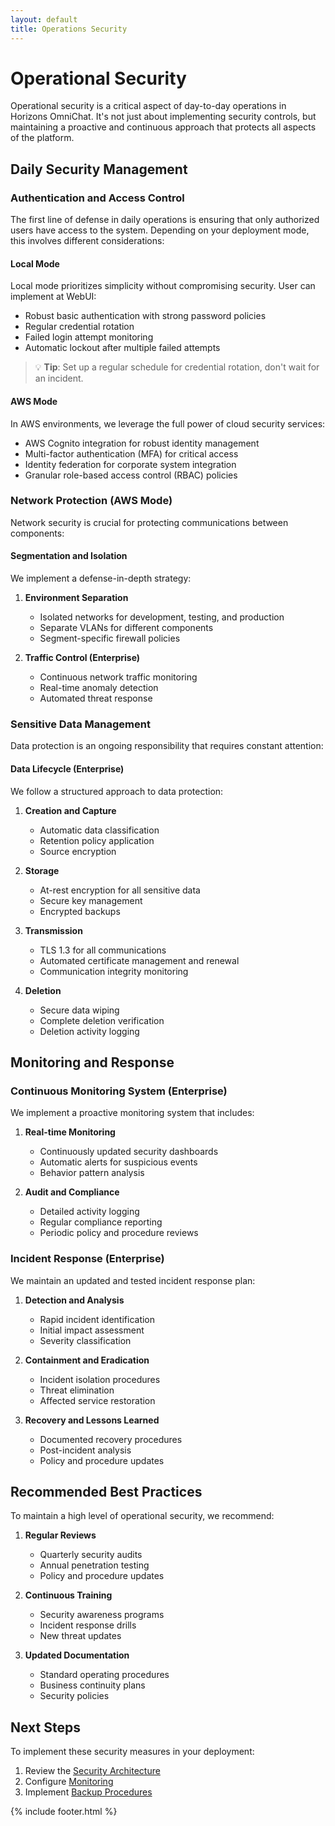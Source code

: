 ```yaml
---
layout: default
title: Operations Security
---
```


# Operational Security

Operational security is a critical aspect of day-to-day operations in Horizons OmniChat. It's not just about implementing security controls, but maintaining a proactive and continuous approach that protects all aspects of the platform.

## Daily Security Management

### Authentication and Access Control

The first line of defense in daily operations is ensuring that only authorized users have access to the system. Depending on your deployment mode, this involves different considerations:

#### Local Mode
Local mode prioritizes simplicity without compromising security. User can implement at WebUI:

- Robust basic authentication with strong password policies
- Regular credential rotation
- Failed login attempt monitoring
- Automatic lockout after multiple failed attempts

> 💡 **Tip**: Set up a regular schedule for credential rotation, don't wait for an incident.

#### AWS Mode
In AWS environments, we leverage the full power of cloud security services:

- AWS Cognito integration for robust identity management
- Multi-factor authentication (MFA) for critical access
- Identity federation for corporate system integration
- Granular role-based access control (RBAC) policies

### Network Protection (AWS Mode)

Network security is crucial for protecting communications between components:

#### Segmentation and Isolation
We implement a defense-in-depth strategy:

1. **Environment Separation**
   - Isolated networks for development, testing, and production
   - Separate VLANs for different components
   - Segment-specific firewall policies

2. **Traffic Control (Enterprise)**
   - Continuous network traffic monitoring
   - Real-time anomaly detection
   - Automated threat response

### Sensitive Data Management

Data protection is an ongoing responsibility that requires constant attention:

#### Data Lifecycle (Enterprise)
We follow a structured approach to data protection:

1. **Creation and Capture**
   - Automatic data classification
   - Retention policy application
   - Source encryption

2. **Storage**
   - At-rest encryption for all sensitive data
   - Secure key management
   - Encrypted backups

3. **Transmission**
   - TLS 1.3 for all communications
   - Automated certificate management and renewal
   - Communication integrity monitoring

4. **Deletion**
   - Secure data wiping
   - Complete deletion verification
   - Deletion activity logging

## Monitoring and Response

### Continuous Monitoring System (Enterprise)

We implement a proactive monitoring system that includes:

1. **Real-time Monitoring**
   - Continuously updated security dashboards
   - Automatic alerts for suspicious events
   - Behavior pattern analysis

2. **Audit and Compliance**
   - Detailed activity logging
   - Regular compliance reporting
   - Periodic policy and procedure reviews

### Incident Response (Enterprise)

We maintain an updated and tested incident response plan:

1. **Detection and Analysis**
   - Rapid incident identification
   - Initial impact assessment
   - Severity classification

2. **Containment and Eradication**
   - Incident isolation procedures
   - Threat elimination
   - Affected service restoration

3. **Recovery and Lessons Learned**
   - Documented recovery procedures
   - Post-incident analysis
   - Policy and procedure updates

## Recommended Best Practices

To maintain a high level of operational security, we recommend:

1. **Regular Reviews**
   - Quarterly security audits
   - Annual penetration testing
   - Policy and procedure updates

2. **Continuous Training**
   - Security awareness programs
   - Incident response drills
   - New threat updates

3. **Updated Documentation**
   - Standard operating procedures
   - Business continuity plans
   - Security policies

## Next Steps

To implement these security measures in your deployment:

1. Review the [Security Architecture](../architecture/security.md)
2. Configure [Monitoring](monitoring.md)
3. Implement [Backup Procedures](backup.md)

{% include footer.html %}
